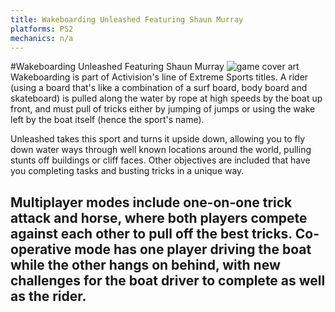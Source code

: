 ```yaml
---
title: Wakeboarding Unleashed Featuring Shaun Murray
platforms: PS2
mechanics: n/a
---
```

#Wakeboarding Unleashed Featuring Shaun Murray
![game cover art](//images.igdb.com/igdb/image/upload/t_thumb/crbew3s5prrww1rnejjf.jpg "Logo Title Text 1")
Wakeboarding is part of Activision's line of Extreme Sports titles. A rider (using a board that's like a combination of a surf board, body board and skateboard) is pulled along the water by rope at high speeds by the boat up front, and must pull of tricks either by jumping of jumps or using the wake left by the boat itself (hence the sport's name). 
 
Unleashed takes this sport and turns it upside down, allowing you to fly down water ways through well known locations around the world, pulling stunts off buildings or cliff faces. Other objectives are included that have you completing tasks and busting tricks in a unique way. 
 
Multiplayer modes include one-on-one trick attack and horse, where both players compete against each other to pull off the best tricks. Co-operative mode has one player driving the boat while the other hangs on behind, with new challenges for the boat driver to complete as well as the rider.
-
